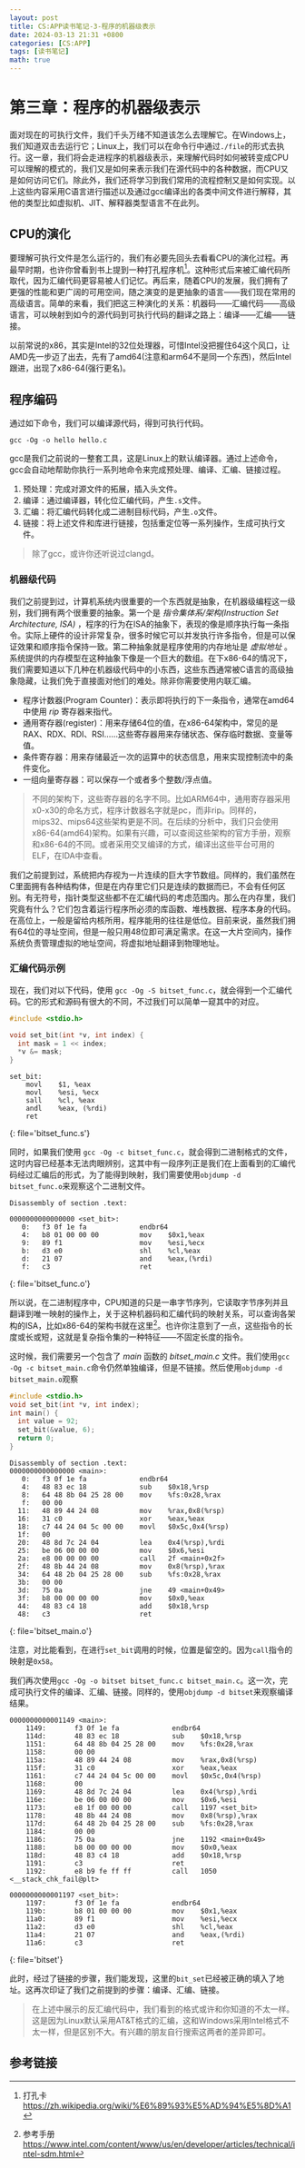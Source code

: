 ```yaml
---
layout: post
title: CS:APP读书笔记-3-程序的机器级表示
date: 2024-03-13 21:31 +0800
categories: [CS:APP]
tags: [读书笔记]
math: true
---
```


# 第三章：程序的机器级表示

面对现在的可执行文件，我们千头万绪不知道该怎么去理解它。在Windows上，我们知道双击去运行它；Linux上，我们可以在命令行中通过`./file`的形式去执行。这一章，我们将会走进程序的机器级表示，来理解代码时如何被转变成CPU可以理解的模式的，我们又是如何来表示我们在源代码中的各种数据，而CPU又是如何访问它们。除此外，我们还将学习到我们常用的流程控制又是如何实现。以上这些内容采用C语言进行描述以及通过gcc编译出的各类中间文件进行解释，其他的类型比如虚拟机、JIT、解释器类型语言不在此列。



## CPU的演化

要理解可执行文件是怎么运行的，我们有必要先回头去看看CPU的演化过程。再最早时期，也许你曾看到书上提到一种打孔程序机[^punched-card]。这种形式后来被汇编代码所取代，因为汇编代码更容易被人们记忆。再后来，随着CPU的发展，我们拥有了更强的性能和更广阔的可用空间，随之演变的是更抽象的语言——我们现在常用的高级语言。简单的来看，我们把这三种演化的关系：机器码——汇编代码——高级语言，可以映射到如今的源代码到可执行代码的翻译之路上：编译——汇编——链接。

以前常说的x86，其实是Intel的32位处理器，可惜Intel没把握住64这个风口，让AMD先一步迈了出去，先有了amd64(注意和arm64不是同一个东西)，然后Intel跟进，出现了x86-64(强行更名)。

## 程序编码

通过如下命令，我们可以编译源代码，得到可执行代码。

```shell
gcc -Og -o hello hello.c
```

gcc是我们之前说的一整套工具，这是Linux上的默认编译器。通过上述命令，gcc会自动地帮助你执行一系列地命令来完成预处理、编译、汇编、链接过程。

1. 预处理：完成对源文件的拓展，插入头文件。
2. 编译：通过编译器，转化位汇编代码，产生`.s`文件。
3. 汇编：将汇编代码转化成二进制目标代码，产生`.o`文件。
4. 链接：将上述文件和库进行链接，包括重定位等一系列操作，生成可执行文件。

> 除了gcc，或许你还听说过clangd。

### 机器级代码

我们之前提到过，计算机系统内很重要的一个东西就是抽象，在机器级编程这一级别，我们拥有两个很重要的抽象。第一个是 *指令集体系/架构(Instruction Set Architecture, ISA)* ，程序的行为在ISA的抽象下，表现的像是顺序执行每一条指令。实际上硬件的设计非常复杂，很多时候它可以并发执行许多指令，但是可以保证效果和顺序指令保持一致。第二种抽象就是程序使用的内存地址是 *虚拟地址* 。系统提供的内存模型在这种抽象下像是一个巨大的数组。在下x86-64的情况下，我们需要知道以下几种在机器级代码中的小东西，这些东西通常被C语言的高级抽象隐藏，让我们免于直接面对他们的难处。除非你需要使用内联汇编。

- 程序计数器(Program Counter)：表示即将执行的下一条指令，通常在amd64中使用 *rip* 寄存器来指代。
- 通用寄存器(register)：用来存储64位的值，在x86-64架构中，常见的是RAX、RDX、RDI、RSI……这些寄存器用来存储状态、保存临时数据、变量等值。
- 条件寄存器：用来存储最近一次的运算中的状态信息，用来实现控制流中的条件变化。
- 一组向量寄存器：可以保存一个或者多个整数/浮点值。

> 不同的架构下，这些寄存器的名字不同。比如ARM64中，通用寄存器采用x0-x30的命名方式，程序计数器名字就是pc，而非rip。同样的，mips32、mips64这些架构更是不同。在后续的分析中，我们只会使用x86-64(amd64)架构。如果有兴趣，可以查阅这些架构的官方手册，观察和x86-64的不同。或者采用交叉编译的方式，编译出这些平台可用的ELF，在IDA中查看。

我们之前提到过，系统把内存视为一片连续的巨大字节数组。同样的，我们虽然在C里面拥有各种结构体，但是在内存里它们只是连续的数据而已，不会有任何区别。有无符号，指针类型这些都不在汇编代码的考虑范围内。那么在内存里，我们究竟有什么？它们包含着运行程序所必须的库函数、堆栈数据、程序本身的代码。在高位上，一般是留给内核所用，程序能用的往往是低位。目前来说，虽然我们拥有64位的寻址空间，但是一般只用48位即可满足需求。在这一大片空间内，操作系统负责管理虚拟的地址空间，将虚拟地址翻译到物理地址。

### 汇编代码示例

现在，我们对以下代码，使用 `gcc -Og -S bitset_func.c`，就会得到一个汇编代码。它的形式和源码有很大的不同，不过我们可以简单一窥其中的对应。

```c
#include <stdio.h>

void set_bit(int *v, int index) {
  int mask = 1 << index;
  *v &= mask;
}
```

```
set_bit:
	movl	$1, %eax
	movl	%esi, %ecx
	sall	%cl, %eax
	andl	%eax, (%rdi)
	ret
```
{: file='bitset_func.s'}

同时，如果我们使用 `gcc -Og -c bitset_func.c`，就会得到二进制格式的文件，这时内容已经基本无法肉眼辨别，这其中有一段序列正是我们在上面看到的汇编代码经过汇编后的形式，为了能得到映射，我们需要使用`objdump -d bitset_func.o`来观察这个二进制文件。

```
Disassembly of section .text:

0000000000000000 <set_bit>:
   0:   f3 0f 1e fa             endbr64 
   4:   b8 01 00 00 00          mov    $0x1,%eax
   9:   89 f1                   mov    %esi,%ecx
   b:   d3 e0                   shl    %cl,%eax
   d:   21 07                   and    %eax,(%rdi)
   f:   c3                      ret    
```
{: file='bitset_func.o'}

所以说，在二进制程序中，CPU知道的只是一串字节序列，它读取字节序列并且翻译到唯一映射的操作上，关于这种机器码和汇编代码的映射关系，可以查询各架构的ISA，比如x86-64的架构书就在这里[^x86-64ISA]。也许你注意到了一点，这些指令的长度或长或短，这就是复杂指令集的一种特征——不固定长度的指令。

这时候，我们需要另一个包含了 *main* 函数的 *bitset_main.c* 文件。我们使用`gcc -Og -c bitset_main.c`命令仍然单独编译，但是不链接。然后使用`objdump -d bitset_main.o`观察

```c
#include <stdio.h>
void set_bit(int *v, int index);
int main() {
  int value = 92;
  set_bit(&value, 6);
  return 0;
}
```

```
Disassembly of section .text:
0000000000000000 <main>:
   0:   f3 0f 1e fa             endbr64 
   4:   48 83 ec 18             sub    $0x18,%rsp
   8:   64 48 8b 04 25 28 00    mov    %fs:0x28,%rax
   f:   00 00 
  11:   48 89 44 24 08          mov    %rax,0x8(%rsp)
  16:   31 c0                   xor    %eax,%eax
  18:   c7 44 24 04 5c 00 00    movl   $0x5c,0x4(%rsp)
  1f:   00 
  20:   48 8d 7c 24 04          lea    0x4(%rsp),%rdi
  25:   be 06 00 00 00          mov    $0x6,%esi
  2a:   e8 00 00 00 00          call   2f <main+0x2f>
  2f:   48 8b 44 24 08          mov    0x8(%rsp),%rax
  34:   64 48 2b 04 25 28 00    sub    %fs:0x28,%rax
  3b:   00 00 
  3d:   75 0a                   jne    49 <main+0x49>
  3f:   b8 00 00 00 00          mov    $0x0,%eax
  44:   48 83 c4 18             add    $0x18,%rsp
  48:   c3                      ret
```
{: file='bitset_main.o'}

注意，对比能看到，在进行`set_bit`调用的时候，位置是留空的。因为`call`指令的映射是`0x58`。

我们再次使用`gcc -Og -o bitset bitset_func.c bitset_main.c`。这一次，完成可执行文件的编译、汇编、链接。同样的，使用`objdump -d bitset`来观察编译结果。

```
0000000000001149 <main>:
    1149:       f3 0f 1e fa             endbr64 
    114d:       48 83 ec 18             sub    $0x18,%rsp
    1151:       64 48 8b 04 25 28 00    mov    %fs:0x28,%rax
    1158:       00 00 
    115a:       48 89 44 24 08          mov    %rax,0x8(%rsp)
    115f:       31 c0                   xor    %eax,%eax
    1161:       c7 44 24 04 5c 00 00    movl   $0x5c,0x4(%rsp)
    1168:       00 
    1169:       48 8d 7c 24 04          lea    0x4(%rsp),%rdi
    116e:       be 06 00 00 00          mov    $0x6,%esi
    1173:       e8 1f 00 00 00          call   1197 <set_bit>
    1178:       48 8b 44 24 08          mov    0x8(%rsp),%rax
    117d:       64 48 2b 04 25 28 00    sub    %fs:0x28,%rax
    1184:       00 00 
    1186:       75 0a                   jne    1192 <main+0x49>
    1188:       b8 00 00 00 00          mov    $0x0,%eax
    118d:       48 83 c4 18             add    $0x18,%rsp
    1191:       c3                      ret    
    1192:       e8 b9 fe ff ff          call   1050 <__stack_chk_fail@plt>

0000000000001197 <set_bit>:
    1197:       f3 0f 1e fa             endbr64 
    119b:       b8 01 00 00 00          mov    $0x1,%eax
    11a0:       89 f1                   mov    %esi,%ecx
    11a2:       d3 e0                   shl    %cl,%eax
    11a4:       21 07                   and    %eax,(%rdi)
    11a6:       c3                      ret   
```
{: file='bitset'}

此时，经过了链接的步骤，我们能发现，这里的`bit_set`已经被正确的填入了地址。这再次印证了我们之前提到的步骤：编译、汇编、链接。

> 在上述中展示的反汇编代码中，我们看到的格式或许和你知道的不太一样。这是因为Linux默认采用AT&T格式的汇编，这和Windows采用Intel格式不太一样，但是区别不大。有兴趣的朋友自行搜索这两者的差异即可。

## 参考链接

[^punched-card]: 打孔卡 <https://zh.wikipedia.org/wiki/%E6%89%93%E5%AD%94%E5%8D%A1>

[^x86-64ISA]: 参考手册 <https://www.intel.com/content/www/us/en/developer/articles/technical/intel-sdm.html>
